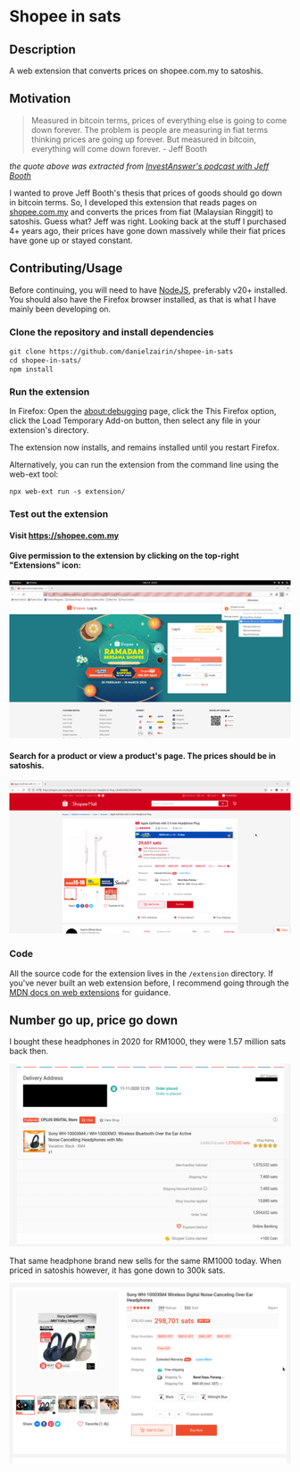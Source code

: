 # Shopee in sats

## Description

A web extension that converts prices on shopee.com.my to satoshis.

## Motivation

> Measured in bitcoin terms, prices of everything else is going to come down forever. The problem is people are measuring in fiat terms thinking prices are going up forever. But measured in bitcoin, everything will come down forever. - Jeff Booth

_the quote above was extracted from [InvestAnswer's podcast with Jeff Booth](https://www.youtube.com/live/5K6JPXlVh-Y?feature=shared&t=3114)_

I wanted to prove Jeff Booth's thesis that prices of goods should go down in bitcoin terms. So, I developed this extension that reads pages on [shopee.com.my](https://shopee.com.my) and converts the prices from fiat (Malaysian Ringgit) to satoshis. Guess what? Jeff was right. Looking back at the stuff I purchased 4+ years ago, their prices have gone down massively while their fiat prices have gone up or stayed constant.

## Contributing/Usage

Before continuing, you will need to have [NodeJS](https://nodejs.org/en/download/current), preferably v20+ installed. You should also have the Firefox browser installed, as that is what I have mainly been developing on.

### Clone the repository and install dependencies

```
git clone https://github.com/danielzairin/shopee-in-sats
cd shopee-in-sats/
npm install
```

### Run the extension

In Firefox: Open the [about:debugging](about:debugging) page, click the This Firefox option, click the Load Temporary Add-on button, then select any file in your extension's directory.

The extension now installs, and remains installed until you restart Firefox.

Alternatively, you can run the extension from the command line using the web-ext tool:

```
npx web-ext run -s extension/
```

### Test out the extension

#### Visit https://shopee.com.my

#### Give permission to the extension by clicking on the top-right "Extensions" icon:

![permissions menu](./screenshots/permissions.png)

#### Search for a product or view a product's page. The prices should be in satoshis.

![product page](./screenshots//product-page.png)

### Code

All the source code for the extension lives in the `/extension` directory. If you've never built an web extension before, I recommend going through the [MDN docs on web extensions](https://developer.mozilla.org/en-US/docs/Mozilla/Add-ons/WebExtensions) for guidance.

## Number go up, price go down

I bought these headphones in 2020 for RM1000, they were 1.57 million sats back then.

![headphones in 2020](./screenshots/headphones-2020.png)

That same headphone brand new sells for the same RM1000 today. When priced in satoshis however, it has gone down to 300k sats.

![headphones in 2024](./screenshots/headphones-2024.png)
